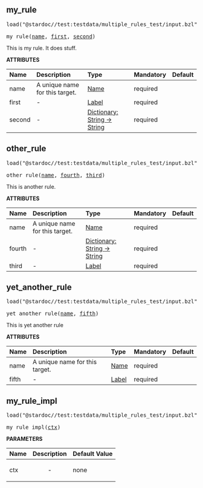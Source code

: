 <!-- Generated with Stardoc: http://skydoc.bazel.build -->



<a id="my_rule"></a>

## my_rule

<pre>
load("@stardoc//test:testdata/multiple_rules_test/input.bzl", "my_rule")

my_rule(<a href="#my_rule-name">name</a>, <a href="#my_rule-first">first</a>, <a href="#my_rule-second">second</a>)
</pre>

This is my rule. It does stuff.

**ATTRIBUTES**


| Name  | Description | Type | Mandatory | Default |
| :------------- | :------------- | :------------- | :------------- | :------------- |
| <a id="my_rule-name"></a>name |  A unique name for this target.   | <a href="https://bazel.build/concepts/labels#target-names">Name</a> | required |  |
| <a id="my_rule-first"></a>first |  -   | <a href="https://bazel.build/concepts/labels">Label</a> | required |  |
| <a id="my_rule-second"></a>second |  -   | <a href="https://bazel.build/rules/lib/core/dict">Dictionary: String -> String</a> | required |  |


<a id="other_rule"></a>

## other_rule

<pre>
load("@stardoc//test:testdata/multiple_rules_test/input.bzl", "other_rule")

other_rule(<a href="#other_rule-name">name</a>, <a href="#other_rule-fourth">fourth</a>, <a href="#other_rule-third">third</a>)
</pre>

This is another rule.

**ATTRIBUTES**


| Name  | Description | Type | Mandatory | Default |
| :------------- | :------------- | :------------- | :------------- | :------------- |
| <a id="other_rule-name"></a>name |  A unique name for this target.   | <a href="https://bazel.build/concepts/labels#target-names">Name</a> | required |  |
| <a id="other_rule-fourth"></a>fourth |  -   | <a href="https://bazel.build/rules/lib/core/dict">Dictionary: String -> String</a> | required |  |
| <a id="other_rule-third"></a>third |  -   | <a href="https://bazel.build/concepts/labels">Label</a> | required |  |


<a id="yet_another_rule"></a>

## yet_another_rule

<pre>
load("@stardoc//test:testdata/multiple_rules_test/input.bzl", "yet_another_rule")

yet_another_rule(<a href="#yet_another_rule-name">name</a>, <a href="#yet_another_rule-fifth">fifth</a>)
</pre>

This is yet another rule

**ATTRIBUTES**


| Name  | Description | Type | Mandatory | Default |
| :------------- | :------------- | :------------- | :------------- | :------------- |
| <a id="yet_another_rule-name"></a>name |  A unique name for this target.   | <a href="https://bazel.build/concepts/labels#target-names">Name</a> | required |  |
| <a id="yet_another_rule-fifth"></a>fifth |  -   | <a href="https://bazel.build/concepts/labels">Label</a> | required |  |


<a id="my_rule_impl"></a>

## my_rule_impl

<pre>
load("@stardoc//test:testdata/multiple_rules_test/input.bzl", "my_rule_impl")

my_rule_impl(<a href="#my_rule_impl-ctx">ctx</a>)
</pre>



**PARAMETERS**


| Name  | Description | Default Value |
| :------------- | :------------- | :------------- |
| <a id="my_rule_impl-ctx"></a>ctx |  <p align="center"> - </p>   |  none |


